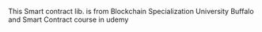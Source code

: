 This Smart contract lib. is from Blockchain Specialization University Buffalo and Smart Contract course in udemy 

